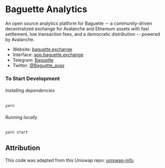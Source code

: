 # Baguette Analytics

An open source analytics platform for Baguette -- a community-driven decentralized exchange for Avalanche and Ethereum assets with fast settlement, low transaction fees, and a democratic distribution -- powered by Avalanche.

- Website: [baguette.exchange](https://baguette.exchange/)
- Interface: [app.baguette.exchange](https://app.baguette.exchange)
- Telegram: [Baguette](https://t.me/joinchat/0mG2uoUvv7xjZjI0)
- Twitter: [@Baguette_avax](https://twitter.com/Baguette_avax)

### To Start Development

###### Installing dependencies
```bash
yarn
```

###### Running locally
```bash
yarn start
```

## Attribution
This code was adapted from this Uniswap repo: [uniswap-info](https://github.com/Uniswap/uniswap-info).
